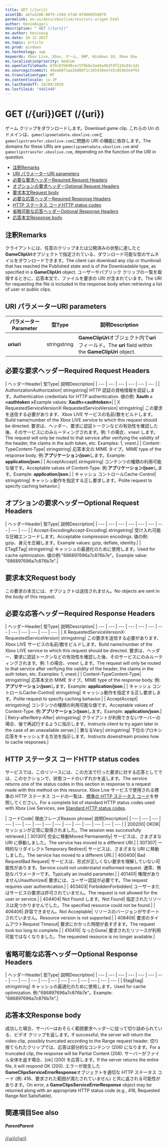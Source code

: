 ```yaml
---
title: GET (/{uri})
assetID: a67a3288-88f9-c504-5fa8-8fd06055d079
permalink: en-us/docs/xboxlive/rest/uri-uriget.html
author: KevinAsgari
description: " GET (/{uri})"
ms.author: kevinasg
ms.date: 20-12-2017
ms.topic: article
ms.prod: windows
ms.technology: uwp
keywords: Xbox Live, Xbox, ゲーム, UWP, Windows 10, Xbox One
ms.localizationpriority: medium
ms.openlocfilehash: b70c87b848cec5f9bbe3ad4a4b3fdf224c84c1dc
ms.sourcegitcommit: 49aab071aa2bd88f1c165438ee7e5c854b3e4f61
ms.translationtype: MT
ms.contentlocale: ja-JP
ms.lasthandoff: 10/09/2018
ms.locfileid: "4461446"
---
```

# <a name="get-uri"></a><span data-ttu-id="d8bf7-104">GET (/{uri})</span><span class="sxs-lookup"><span data-stu-id="d8bf7-104">GET (/{uri})</span></span>
<span data-ttu-id="d8bf7-105">ゲーム クリップをダウンロードします。</span><span class="sxs-lookup"><span data-stu-id="d8bf7-105">Download game clip.</span></span> <span data-ttu-id="d8bf7-106">これらの Uri のドメインは、`gameclipsmetadata.xboxlive.com`と`gameclipstransfer.xboxlive.com`に問題の URI の機能に依存します。</span><span class="sxs-lookup"><span data-stu-id="d8bf7-106">The domains for these URIs are `gameclipsmetadata.xboxlive.com` and `gameclipstransfer.xboxlive.com`, depending on the function of the URI in question.</span></span>
 
  * [<span data-ttu-id="d8bf7-107">注釈</span><span class="sxs-lookup"><span data-stu-id="d8bf7-107">Remarks</span></span>](#ID4EX)
  * [<span data-ttu-id="d8bf7-108">URI パラメーター</span><span class="sxs-lookup"><span data-stu-id="d8bf7-108">URI parameters</span></span>](#ID4EDB)
  * [<span data-ttu-id="d8bf7-109">必要な要求ヘッダー</span><span class="sxs-lookup"><span data-stu-id="d8bf7-109">Required Request Headers</span></span>](#ID4EEC)
  * [<span data-ttu-id="d8bf7-110">オプションの要求ヘッダー</span><span class="sxs-lookup"><span data-stu-id="d8bf7-110">Optional Request Headers</span></span>](#ID4EQE)
  * [<span data-ttu-id="d8bf7-111">要求本文</span><span class="sxs-lookup"><span data-stu-id="d8bf7-111">Request body</span></span>](#ID4EZF)
  * [<span data-ttu-id="d8bf7-112">必要な応答ヘッダー</span><span class="sxs-lookup"><span data-stu-id="d8bf7-112">Required Response Headers</span></span>](#ID4EEG)
  * [<span data-ttu-id="d8bf7-113">HTTP ステータス コード</span><span class="sxs-lookup"><span data-stu-id="d8bf7-113">HTTP status codes</span></span>](#ID4EYAAC)
  * [<span data-ttu-id="d8bf7-114">省略可能な応答ヘッダー</span><span class="sxs-lookup"><span data-stu-id="d8bf7-114">Optional Response Headers</span></span>](#ID4EOFAC)
  * [<span data-ttu-id="d8bf7-115">応答本文</span><span class="sxs-lookup"><span data-stu-id="d8bf7-115">Response body</span></span>](#ID4EOGAC)
 
<a id="ID4EX"></a>

 
## <a name="remarks"></a><span data-ttu-id="d8bf7-116">注釈</span><span class="sxs-lookup"><span data-stu-id="d8bf7-116">Remarks</span></span>
 
<span data-ttu-id="d8bf7-117">クライアントには、任意のクリップまたは公開済みの状態に達したと**GameClipUri**オブジェクトで指定されている、ダウンロード可能な型のサムネイルをダウンロードできます。</span><span class="sxs-lookup"><span data-stu-id="d8bf7-117">The client can download any clip or thumbnail that has reached the Published state and is of the Downloadable type, as specified in a **GameClipUri** object.</span></span> <span data-ttu-id="d8bf7-118">ユーザーやパブリック クリップの一覧を取得するときに、応答本文で、ファイルを要求の URI が含まれています。</span><span class="sxs-lookup"><span data-stu-id="d8bf7-118">The URI for requesting the file is included in the response body when retrieving a list of user or public clips.</span></span>
  
<a id="ID4EDB"></a>

 
## <a name="uri-parameters"></a><span data-ttu-id="d8bf7-119">URI パラメーター</span><span class="sxs-lookup"><span data-stu-id="d8bf7-119">URI parameters</span></span>
 
| <span data-ttu-id="d8bf7-120">パラメーター</span><span class="sxs-lookup"><span data-stu-id="d8bf7-120">Parameter</span></span>| <span data-ttu-id="d8bf7-121">型</span><span class="sxs-lookup"><span data-stu-id="d8bf7-121">Type</span></span>| <span data-ttu-id="d8bf7-122">説明</span><span class="sxs-lookup"><span data-stu-id="d8bf7-122">Description</span></span>| 
| --- | --- | --- | 
| <b><span data-ttu-id="d8bf7-123">uri</span><span class="sxs-lookup"><span data-stu-id="d8bf7-123">uri</span></span></b>| <span data-ttu-id="d8bf7-124">string</span><span class="sxs-lookup"><span data-stu-id="d8bf7-124">string</span></span>| <span data-ttu-id="d8bf7-125"><b>GameClipUri</b>オブジェクト内で<b>uri</b>フィールド。</span><span class="sxs-lookup"><span data-stu-id="d8bf7-125">The <b>uri</b> field within the <b>GameClipUri</b> object.</span></span>| 
  
<a id="ID4EEC"></a>

 
## <a name="required-request-headers"></a><span data-ttu-id="d8bf7-126">必要な要求ヘッダー</span><span class="sxs-lookup"><span data-stu-id="d8bf7-126">Required Request Headers</span></span>
 
| <span data-ttu-id="d8bf7-127">ヘッダー</span><span class="sxs-lookup"><span data-stu-id="d8bf7-127">Header</span></span>| <span data-ttu-id="d8bf7-128">型</span><span class="sxs-lookup"><span data-stu-id="d8bf7-128">Type</span></span>| <span data-ttu-id="d8bf7-129">説明</span><span class="sxs-lookup"><span data-stu-id="d8bf7-129">Description</span></span>| 
| --- | --- | --- | --- | --- | --- | 
| <span data-ttu-id="d8bf7-130">Authorization</span><span class="sxs-lookup"><span data-stu-id="d8bf7-130">Authorization</span></span>| <span data-ttu-id="d8bf7-131">string</span><span class="sxs-lookup"><span data-stu-id="d8bf7-131">string</span></span>| <span data-ttu-id="d8bf7-132">HTTP 認証の資格情報を認証します。</span><span class="sxs-lookup"><span data-stu-id="d8bf7-132">Authentication credentials for HTTP authentication.</span></span> <span data-ttu-id="d8bf7-133">値の例: <b>Xauth =&lt;authtoken ></b></span><span class="sxs-lookup"><span data-stu-id="d8bf7-133">Example values: <b>Xauth=&lt;authtoken></b></span></span>| 
| <span data-ttu-id="d8bf7-134">X RequestedServiceVersion</span><span class="sxs-lookup"><span data-stu-id="d8bf7-134">X-RequestedServiceVersion</span></span>| <span data-ttu-id="d8bf7-135">string</span><span class="sxs-lookup"><span data-stu-id="d8bf7-135">string</span></span>| <span data-ttu-id="d8bf7-136">この要求を送信する必要があります、Xbox LIVE サービスの名前/数をビルドします。</span><span class="sxs-lookup"><span data-stu-id="d8bf7-136">Build name/number of the Xbox LIVE service to which this request should be directed.</span></span> <span data-ttu-id="d8bf7-137">要求は、ヘッダー、要求に認証トークンなどの有効性を確認した後、そのサービスにのみルーティングされます。例: 1 の場合、vnext します。</span><span class="sxs-lookup"><span data-stu-id="d8bf7-137">The request will only be routed to that service after verifying the validity of the header, the claims in the auth token, etc. Examples: 1, vnext.</span></span>| 
| <span data-ttu-id="d8bf7-138">Content-Type</span><span class="sxs-lookup"><span data-stu-id="d8bf7-138">Content-Type</span></span>| <span data-ttu-id="d8bf7-139">string</span><span class="sxs-lookup"><span data-stu-id="d8bf7-139">string</span></span>| <span data-ttu-id="d8bf7-140">応答本文の MIME タイプ。</span><span class="sxs-lookup"><span data-stu-id="d8bf7-140">MIME type of the response body.</span></span> <span data-ttu-id="d8bf7-141">例:<b>アプリケーション/json</b>します。</span><span class="sxs-lookup"><span data-stu-id="d8bf7-141">Example: <b>application/json</b>.</span></span>| 
| <span data-ttu-id="d8bf7-142">Accept</span><span class="sxs-lookup"><span data-stu-id="d8bf7-142">Accept</span></span>| <span data-ttu-id="d8bf7-143">string</span><span class="sxs-lookup"><span data-stu-id="d8bf7-143">string</span></span>| <span data-ttu-id="d8bf7-144">コンテンツの種類の利用可能な値です。</span><span class="sxs-lookup"><span data-stu-id="d8bf7-144">Acceptable values of Content-Type.</span></span> <span data-ttu-id="d8bf7-145">例:<b>アプリケーション/json</b>します。</span><span class="sxs-lookup"><span data-stu-id="d8bf7-145">Example: <b>application/json</b>.</span></span>| 
| <span data-ttu-id="d8bf7-146">キャッシュ コントロール</span><span class="sxs-lookup"><span data-stu-id="d8bf7-146">Cache-Control</span></span>| <span data-ttu-id="d8bf7-147">string</span><span class="sxs-lookup"><span data-stu-id="d8bf7-147">string</span></span>| <span data-ttu-id="d8bf7-148">キャッシュ動作を指定する正し要求します。</span><span class="sxs-lookup"><span data-stu-id="d8bf7-148">Polite request to specify caching behavior.</span></span>| 
  
<a id="ID4EQE"></a>

 
## <a name="optional-request-headers"></a><span data-ttu-id="d8bf7-149">オプションの要求ヘッダー</span><span class="sxs-lookup"><span data-stu-id="d8bf7-149">Optional Request Headers</span></span>
 
| <span data-ttu-id="d8bf7-150">ヘッダー</span><span class="sxs-lookup"><span data-stu-id="d8bf7-150">Header</span></span>| <span data-ttu-id="d8bf7-151">型</span><span class="sxs-lookup"><span data-stu-id="d8bf7-151">Type</span></span>| <span data-ttu-id="d8bf7-152">説明</span><span class="sxs-lookup"><span data-stu-id="d8bf7-152">Description</span></span>| 
| --- | --- | --- | --- | --- | --- | --- | --- | --- | 
| <span data-ttu-id="d8bf7-153">Accept-Encoding</span><span class="sxs-lookup"><span data-stu-id="d8bf7-153">Accept-Encoding</span></span>| <span data-ttu-id="d8bf7-154">string</span><span class="sxs-lookup"><span data-stu-id="d8bf7-154">string</span></span>| <span data-ttu-id="d8bf7-155">受け入れ可能な圧縮エンコードします。</span><span class="sxs-lookup"><span data-stu-id="d8bf7-155">Acceptable compression encodings.</span></span> <span data-ttu-id="d8bf7-156">値の例: gzip、身元を圧縮します。</span><span class="sxs-lookup"><span data-stu-id="d8bf7-156">Example values: gzip, deflate, identity.</span></span>| 
| <span data-ttu-id="d8bf7-157">ETag</span><span class="sxs-lookup"><span data-stu-id="d8bf7-157">ETag</span></span>| <span data-ttu-id="d8bf7-158">string</span><span class="sxs-lookup"><span data-stu-id="d8bf7-158">string</span></span>| <span data-ttu-id="d8bf7-159">キャッシュの最適化のために使用します。</span><span class="sxs-lookup"><span data-stu-id="d8bf7-159">Used for cache optimization.</span></span> <span data-ttu-id="d8bf7-160">値の例:"686897696a7c876b7e"。</span><span class="sxs-lookup"><span data-stu-id="d8bf7-160">Example value: "686897696a7c876b7e".</span></span>| 
  
<a id="ID4EZF"></a>

 
## <a name="request-body"></a><span data-ttu-id="d8bf7-161">要求本文</span><span class="sxs-lookup"><span data-stu-id="d8bf7-161">Request body</span></span>
 
<span data-ttu-id="d8bf7-162">この要求の本文には、オブジェクトは送信されません。</span><span class="sxs-lookup"><span data-stu-id="d8bf7-162">No objects are sent in the body of this request.</span></span>
  
<a id="ID4EEG"></a>

 
## <a name="required-response-headers"></a><span data-ttu-id="d8bf7-163">必要な応答ヘッダー</span><span class="sxs-lookup"><span data-stu-id="d8bf7-163">Required Response Headers</span></span>
 
| <span data-ttu-id="d8bf7-164">ヘッダー</span><span class="sxs-lookup"><span data-stu-id="d8bf7-164">Header</span></span>| <span data-ttu-id="d8bf7-165">型</span><span class="sxs-lookup"><span data-stu-id="d8bf7-165">Type</span></span>| <span data-ttu-id="d8bf7-166">説明</span><span class="sxs-lookup"><span data-stu-id="d8bf7-166">Description</span></span>| 
| --- | --- | --- | --- | --- | --- | --- | --- | --- | --- | --- | --- | 
| <span data-ttu-id="d8bf7-167">X RequestedServiceVersion</span><span class="sxs-lookup"><span data-stu-id="d8bf7-167">X-RequestedServiceVersion</span></span>| <span data-ttu-id="d8bf7-168">string</span><span class="sxs-lookup"><span data-stu-id="d8bf7-168">string</span></span>| <span data-ttu-id="d8bf7-169">この要求を送信する必要があります、Xbox LIVE サービスの名前/数をビルドします。</span><span class="sxs-lookup"><span data-stu-id="d8bf7-169">Build name/number of the Xbox LIVE service to which this request should be directed.</span></span> <span data-ttu-id="d8bf7-170">要求は、ヘッダー、要求に認証トークンなどの有効性を確認した後、そのサービスにのみルーティングされます。例: 1 の場合、vnext します。</span><span class="sxs-lookup"><span data-stu-id="d8bf7-170">The request will only be routed to that service after verifying the validity of the header, the claims in the auth token, etc. Examples: 1, vnext.</span></span>| 
| <span data-ttu-id="d8bf7-171">Content-Type</span><span class="sxs-lookup"><span data-stu-id="d8bf7-171">Content-Type</span></span>| <span data-ttu-id="d8bf7-172">string</span><span class="sxs-lookup"><span data-stu-id="d8bf7-172">string</span></span>| <span data-ttu-id="d8bf7-173">応答本文の MIME タイプ。</span><span class="sxs-lookup"><span data-stu-id="d8bf7-173">MIME type of the response body.</span></span> <span data-ttu-id="d8bf7-174">例:<b>アプリケーション/json</b>します。</span><span class="sxs-lookup"><span data-stu-id="d8bf7-174">Example: <b>application/json</b>.</span></span>| 
| <span data-ttu-id="d8bf7-175">キャッシュ コントロール</span><span class="sxs-lookup"><span data-stu-id="d8bf7-175">Cache-Control</span></span>| <span data-ttu-id="d8bf7-176">string</span><span class="sxs-lookup"><span data-stu-id="d8bf7-176">string</span></span>| <span data-ttu-id="d8bf7-177">キャッシュ動作を指定する正し要求します。</span><span class="sxs-lookup"><span data-stu-id="d8bf7-177">Polite request to specify caching behavior.</span></span>| 
| <span data-ttu-id="d8bf7-178">Accept</span><span class="sxs-lookup"><span data-stu-id="d8bf7-178">Accept</span></span>| <span data-ttu-id="d8bf7-179">string</span><span class="sxs-lookup"><span data-stu-id="d8bf7-179">string</span></span>| <span data-ttu-id="d8bf7-180">コンテンツの種類の利用可能な値です。</span><span class="sxs-lookup"><span data-stu-id="d8bf7-180">Acceptable values of Content-Type.</span></span> <span data-ttu-id="d8bf7-181">例:<b>アプリケーション/json</b>します。</span><span class="sxs-lookup"><span data-stu-id="d8bf7-181">Example: <b>application/json</b>.</span></span>| 
| <span data-ttu-id="d8bf7-182">Retry-after</span><span class="sxs-lookup"><span data-stu-id="d8bf7-182">Retry-After</span></span>| <span data-ttu-id="d8bf7-183">string</span><span class="sxs-lookup"><span data-stu-id="d8bf7-183">string</span></span>| <span data-ttu-id="d8bf7-184">クライアントが利用できないサーバーの場合、後で再試行するように指示します。</span><span class="sxs-lookup"><span data-stu-id="d8bf7-184">Instructs client to try again later in the case of an unavailable server.</span></span>| 
| <span data-ttu-id="d8bf7-185">異なる</span><span class="sxs-lookup"><span data-stu-id="d8bf7-185">Vary</span></span>| <span data-ttu-id="d8bf7-186">string</span><span class="sxs-lookup"><span data-stu-id="d8bf7-186">string</span></span>| <span data-ttu-id="d8bf7-187">下位のプロキシ応答をキャッシュする方法を指示します。</span><span class="sxs-lookup"><span data-stu-id="d8bf7-187">Instructs downstream proxies how to cache responses.</span></span>| 
  
<a id="ID4EYAAC"></a>

 
## <a name="http-status-codes"></a><span data-ttu-id="d8bf7-188">HTTP ステータス コード</span><span class="sxs-lookup"><span data-stu-id="d8bf7-188">HTTP status codes</span></span>
 
<span data-ttu-id="d8bf7-189">サービスでは、このリソースには、この方法で行った要求に対する応答としてでは、このセクションで、状態コードのいずれかを返します。</span><span class="sxs-lookup"><span data-stu-id="d8bf7-189">The service returns one of the status codes in this section in response to a request made with this method on this resource.</span></span> <span data-ttu-id="d8bf7-190">Xbox Live サービスで使用される標準の HTTP ステータス コードの一覧は、[標準の HTTP ステータス コード](../../additional/httpstatuscodes.md)を参照してください。</span><span class="sxs-lookup"><span data-stu-id="d8bf7-190">For a complete list of standard HTTP status codes used with Xbox Live Services, see [Standard HTTP status codes](../../additional/httpstatuscodes.md).</span></span>
 
| <span data-ttu-id="d8bf7-191">コード</span><span class="sxs-lookup"><span data-stu-id="d8bf7-191">Code</span></span>| <span data-ttu-id="d8bf7-192">理由フレーズ</span><span class="sxs-lookup"><span data-stu-id="d8bf7-192">Reason phrase</span></span>| <span data-ttu-id="d8bf7-193">説明</span><span class="sxs-lookup"><span data-stu-id="d8bf7-193">Description</span></span>| 
| --- | --- | --- | --- | --- | --- | --- | --- | --- | --- | --- | --- | --- | --- | --- | 
| <span data-ttu-id="d8bf7-194">200</span><span class="sxs-lookup"><span data-stu-id="d8bf7-194">200</span></span>| <span data-ttu-id="d8bf7-195">OK</span><span class="sxs-lookup"><span data-stu-id="d8bf7-195">OK</span></span>| <span data-ttu-id="d8bf7-196">セッションが正常に取得されました。</span><span class="sxs-lookup"><span data-stu-id="d8bf7-196">The session was successfully retrieved.</span></span>| 
| <span data-ttu-id="d8bf7-197">301</span><span class="sxs-lookup"><span data-stu-id="d8bf7-197">301</span></span>| <span data-ttu-id="d8bf7-198">完全に移動</span><span class="sxs-lookup"><span data-stu-id="d8bf7-198">Moved Permanently</span></span>| <span data-ttu-id="d8bf7-199">サービスは、さまざまな URI に移動しました。</span><span class="sxs-lookup"><span data-stu-id="d8bf7-199">The service has moved to a different URI.</span></span>| 
| <span data-ttu-id="d8bf7-200">307</span><span class="sxs-lookup"><span data-stu-id="d8bf7-200">307</span></span>| <span data-ttu-id="d8bf7-201">一時的なリダイレクト</span><span class="sxs-lookup"><span data-stu-id="d8bf7-201">Temporary Redirect</span></span>| <span data-ttu-id="d8bf7-202">サービスは、さまざまな URI に移動しました。</span><span class="sxs-lookup"><span data-stu-id="d8bf7-202">The service has moved to a different URI.</span></span>| 
| <span data-ttu-id="d8bf7-203">400</span><span class="sxs-lookup"><span data-stu-id="d8bf7-203">400</span></span>| <span data-ttu-id="d8bf7-204">Bad Request</span><span class="sxs-lookup"><span data-stu-id="d8bf7-204">Bad Request</span></span>| <span data-ttu-id="d8bf7-205">サービスは、形式が正しくない要求を理解していない可能性があります。</span><span class="sxs-lookup"><span data-stu-id="d8bf7-205">Service could not understand malformed request.</span></span> <span data-ttu-id="d8bf7-206">通常、無効なパラメーターです。</span><span class="sxs-lookup"><span data-stu-id="d8bf7-206">Typically an invalid parameter.</span></span>| 
| <span data-ttu-id="d8bf7-207">401</span><span class="sxs-lookup"><span data-stu-id="d8bf7-207">401</span></span>| <span data-ttu-id="d8bf7-208">権限がありません</span><span class="sxs-lookup"><span data-stu-id="d8bf7-208">Unauthorized</span></span>| <span data-ttu-id="d8bf7-209">要求には、ユーザー認証が必要です。</span><span class="sxs-lookup"><span data-stu-id="d8bf7-209">The request requires user authentication.</span></span>| 
| <span data-ttu-id="d8bf7-210">403</span><span class="sxs-lookup"><span data-stu-id="d8bf7-210">403</span></span>| <span data-ttu-id="d8bf7-211">Forbidden</span><span class="sxs-lookup"><span data-stu-id="d8bf7-211">Forbidden</span></span>| <span data-ttu-id="d8bf7-212">ユーザーまたはサービスの要求は許可されていません。</span><span class="sxs-lookup"><span data-stu-id="d8bf7-212">The request is not allowed for the user or service.</span></span>| 
| <span data-ttu-id="d8bf7-213">404</span><span class="sxs-lookup"><span data-stu-id="d8bf7-213">404</span></span>| <span data-ttu-id="d8bf7-214">Not Found します。</span><span class="sxs-lookup"><span data-stu-id="d8bf7-214">Not Found</span></span>| <span data-ttu-id="d8bf7-215">指定されたリソースは見つかりませんでした。</span><span class="sxs-lookup"><span data-stu-id="d8bf7-215">The specified resource could not be found.</span></span>| 
| <span data-ttu-id="d8bf7-216">406</span><span class="sxs-lookup"><span data-stu-id="d8bf7-216">406</span></span>| <span data-ttu-id="d8bf7-217">許容できません。</span><span class="sxs-lookup"><span data-stu-id="d8bf7-217">Not Acceptable</span></span>| <span data-ttu-id="d8bf7-218">リソースのバージョンがサポートされていません。</span><span class="sxs-lookup"><span data-stu-id="d8bf7-218">Resource version is not supported.</span></span>| 
| <span data-ttu-id="d8bf7-219">408</span><span class="sxs-lookup"><span data-stu-id="d8bf7-219">408</span></span>| <span data-ttu-id="d8bf7-220">要求のタイムアウト</span><span class="sxs-lookup"><span data-stu-id="d8bf7-220">Request Timeout</span></span>| <span data-ttu-id="d8bf7-221">要求にかかった時間が長すぎます。</span><span class="sxs-lookup"><span data-stu-id="d8bf7-221">The request took too long to complete.</span></span>| 
| <span data-ttu-id="d8bf7-222">410</span><span class="sxs-lookup"><span data-stu-id="d8bf7-222">410</span></span>| <span data-ttu-id="d8bf7-223">なった</span><span class="sxs-lookup"><span data-stu-id="d8bf7-223">Gone</span></span>| <span data-ttu-id="d8bf7-224">要求されたリソースが利用可能ではなくなりました。</span><span class="sxs-lookup"><span data-stu-id="d8bf7-224">The requested resource is no longer available.</span></span>| 
  
<a id="ID4EOFAC"></a>

 
## <a name="optional-response-headers"></a><span data-ttu-id="d8bf7-225">省略可能な応答ヘッダー</span><span class="sxs-lookup"><span data-stu-id="d8bf7-225">Optional Response Headers</span></span>
 
| <span data-ttu-id="d8bf7-226">ヘッダー</span><span class="sxs-lookup"><span data-stu-id="d8bf7-226">Header</span></span>| <span data-ttu-id="d8bf7-227">型</span><span class="sxs-lookup"><span data-stu-id="d8bf7-227">Type</span></span>| <span data-ttu-id="d8bf7-228">説明</span><span class="sxs-lookup"><span data-stu-id="d8bf7-228">Description</span></span>| 
| --- | --- | --- | --- | --- | --- | --- | --- | --- | --- | --- | --- | --- | --- | --- | --- | --- | --- | 
| <span data-ttu-id="d8bf7-229">Etag</span><span class="sxs-lookup"><span data-stu-id="d8bf7-229">Etag</span></span>| <span data-ttu-id="d8bf7-230">string</span><span class="sxs-lookup"><span data-stu-id="d8bf7-230">string</span></span>| <span data-ttu-id="d8bf7-231">キャッシュの最適化のために使用します。</span><span class="sxs-lookup"><span data-stu-id="d8bf7-231">Used for cache optimization.</span></span> <span data-ttu-id="d8bf7-232">例:"686897696a7c876b7e"。</span><span class="sxs-lookup"><span data-stu-id="d8bf7-232">Example: "686897696a7c876b7e".</span></span>| 
  
<a id="ID4EOGAC"></a>

 
## <a name="response-body"></a><span data-ttu-id="d8bf7-233">応答本文</span><span class="sxs-lookup"><span data-stu-id="d8bf7-233">Response body</span></span>
 
<a id="ID4EUGAC"></a>

  
 
<span data-ttu-id="d8bf7-234">成功した場合、サーバーはおそらく範囲要求ヘッダーに従って切り詰められている、ビデオ クリップを返します。</span><span class="sxs-lookup"><span data-stu-id="d8bf7-234">If successful, the server will return the video clip, possibly truncated according to the Range request header.</span></span> <span data-ttu-id="d8bf7-235">切り捨てられたクリップでは、応答は部分的なコンテンツ (206) になります。</span><span class="sxs-lookup"><span data-stu-id="d8bf7-235">For a truncated clip, the response will be Partial Content (206).</span></span> <span data-ttu-id="d8bf7-236">サーバーがファイル全体を返す場合、[ok] (200) を応答します。</span><span class="sxs-lookup"><span data-stu-id="d8bf7-236">If the server returns the entire file, it will respond OK (200).</span></span> <span data-ttu-id="d8bf7-237">エラーが発生した**GameClipsServiceErrorResponse**オブジェクトを適切な HTTP ステータス コード (例: 416、要求された範囲が満たされていません) と共に返される可能性があります。</span><span class="sxs-lookup"><span data-stu-id="d8bf7-237">On error, a **GameClipsServiceErrorResponse** object may be returned along with an appropriate HTTP status code (e.g., 416, Requested Range Not Satisfiable).</span></span>
   
<a id="ID4E4GAC"></a>

 
## <a name="see-also"></a><span data-ttu-id="d8bf7-238">関連項目</span><span class="sxs-lookup"><span data-stu-id="d8bf7-238">See also</span></span>
 
<a id="ID4E6GAC"></a>

 
##### <a name="parent"></a><span data-ttu-id="d8bf7-239">Parent</span><span class="sxs-lookup"><span data-stu-id="d8bf7-239">Parent</span></span> 

[<span data-ttu-id="d8bf7-240">/{uri}</span><span class="sxs-lookup"><span data-stu-id="d8bf7-240">/{uri}</span></span>](uri-uri.md)

   